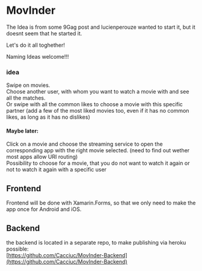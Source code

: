 # MovInder

The Idea is from some 9Gag post and lucienperouze wanted to start it, but it doesnt seem that he started it.

Let's do it all toghether!

Naming Ideas welcome!!!

### idea
Swipe on movies.  
Choose another user, with whom you want to watch a movie with and see all the matches.  
Or swipe with all the common likes to choose a movie with this specific partner (add a few of the most liked movies too, even if it has no common likes, as long as it has no dislikes)

#### Maybe later:
Click on a movie and choose the streaming service to open the corresponding app with the right movie selected. (need to find out wether most apps allow URI routing)  
Possibility to choose for a movie, that you do not want to watch it again or not to watch it again with a specific user  

## Frontend
Frontend will be done with Xamarin.Forms, so that we only need to make the app once for Android and iOS.  


## Backend
the backend is located in a separate repo, to make publishing via heroku possible:  
[https://github.com/Cacciuc/MovInder-Backend](https://github.com/Cacciuc/MovInder-Backend)  
 

